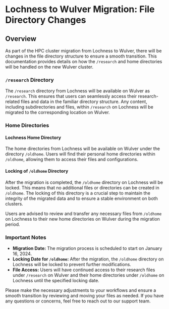 # Lochness to Wulver Migration: File Directory Changes

## Overview

As part of the HPC cluster migration from Lochness to Wulver, there will be changes in the file directory structure to ensure a smooth transition. This documentation provides details on how the `/research` and home directories will be handled on the new Wulver cluster.

### `/research` Directory

The `/research` directory from Lochness will be available on Wulver as `/research`. This ensures that users can seamlessly access their research-related files and data in the familiar directory structure. Any content, including subdirectories and files, within `/research` on Lochness will be migrated to the corresponding location on Wulver.

### Home Directories

#### Lochness Home Directory

The home directories from Lochness will be available on Wulver under the directory `/oldhome`. Users will find their personal home directories within `/oldhome`, allowing them to access their files and configurations.

#### Locking of `/oldhome` Directory

After the migration is completed, the `/oldhome` directory on Lochness will be locked. This means that no additional files or directories can be created in `/oldhome`. The locking of this directory is a crucial step to maintain the integrity of the migrated data and to ensure a stable environment on both clusters.

Users are advised to review and transfer any necessary files from `/oldhome` on Lochness to their new home directories on Wulver during the migration period.

### Important Notes

- **Migration Date:** The migration process is scheduled to start on January 16, 2024.
- **Locking Date for `/oldhome`:** After the migration, the `/oldhome` directory on Lochness will be locked to prevent further modifications.
- **File Access:** Users will have continued access to their research files under `/research` on Wulver and their home directories under `/oldhome` on Lochness until the specified locking date.

Please make the necessary adjustments to your workflows and ensure a smooth transition by reviewing and moving your files as needed. If you have any questions or concerns, feel free to reach out to our support team.
